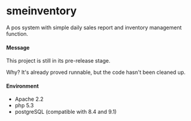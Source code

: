 smeinventory
============

A pos system with simple daily sales report and inventory management function.

#### Message

This project is still in its pre-release stage. 

Why? It's already proved runnable, but the code hasn't been cleaned up.

#### Environment
* Apache 2.2
* php 5.3
* postgreSQL (compatible with 8.4 and 9.1)
